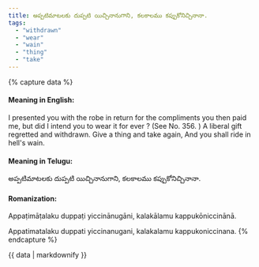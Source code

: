 ```yaml
---
title: అప్పటిమాటలకు దుప్పటి యిచ్చినానుగాని, కలకాలము కప్పుకోనిచ్చినానా.
tags:
  - "withdrawn"
  - "wear"
  - "wain"
  - "thing"
  - "take"
---
```


{% capture data %}
#### Meaning in English:
I presented you with the robe in return for the compliments you then paid me, but did I intend you to wear it for ever ?
(See No. 356. )
A liberal gift regretted and withdrawn.
Give a thing and take again, And you shall ride in hell's wain.

#### Meaning in Telugu:
అప్పటిమాటలకు దుప్పటి యిచ్చినానుగాని, కలకాలము కప్పుకోనిచ్చినానా.

#### Romanization:
Appaṭimāṭalaku duppaṭi yiccinānugāni, kalakālamu kappukōniccinānā.

Appatimatalaku duppati yiccinanugani, kalakalamu kappukoniccinana.
{% endcapture %}

{{ data | markdownify }}

